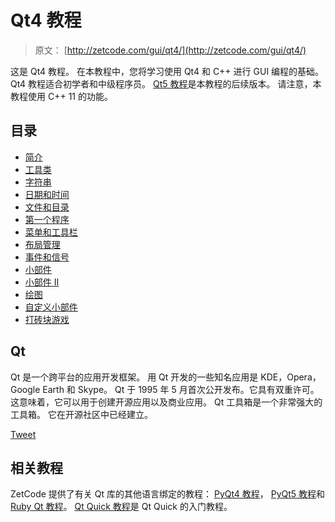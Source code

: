 # Qt4 教程

> 原文： [http://zetcode.com/gui/qt4/](http://zetcode.com/gui/qt4/)

这是 Qt4 教程。 在本教程中，您将学习使用 Qt4 和 C++ 进行 GUI 编程的基础。 Qt4 教程适合初学者和中级程序员。 [Qt5 教程](/gui/qt5/)是本教程的后续版本。 请注意，本教程使用 C++  11 的功能。

## 目录



*   [简介](introduction/)
*   [工具类](utilityclasses/)
*   [字符串](strings/)
*   [日期和时间](datetime/)
*   [文件和目录](files/)
*   [第一个程序](firstprograms/)
*   [菜单和工具栏](menusandtoolbars/)
*   [布局管理](layoutmanagement/)
*   [事件和信号](eventsandsignals/)
*   [小部件](widgets/)
*   [小部件 II](widgets2/)
*   [绘图](painting/)
*   [自定义小部件](customwidget/)
*   [打砖块游戏](breakoutgame/)



## Qt

Qt 是一个跨平台的应用开发框架。 用 Qt 开发的一些知名应用是 KDE，Opera，Google Earth 和 Skype。 Qt 于 1995 年 5 月首次公开发布。它具有双重许可。 这意味着，它可以用于创建开源应用以及商业应用。 Qt 工具箱是一个非常强大的工具箱。 它在开源社区中已经建立。

[Tweet](https://twitter.com/share) 

## 相关教程

ZetCode 提供了有关 Qt 库的其他语言绑定的教程： [PyQt4 教程](/gui/pyqt4/)， [PyQt5 教程](/gui/pyqt5)和 [Ruby Qt 教程](/gui/rubyqt/)。 [Qt Quick 教程](/gui/qtquick/)是 Qt Quick 的入门教程。